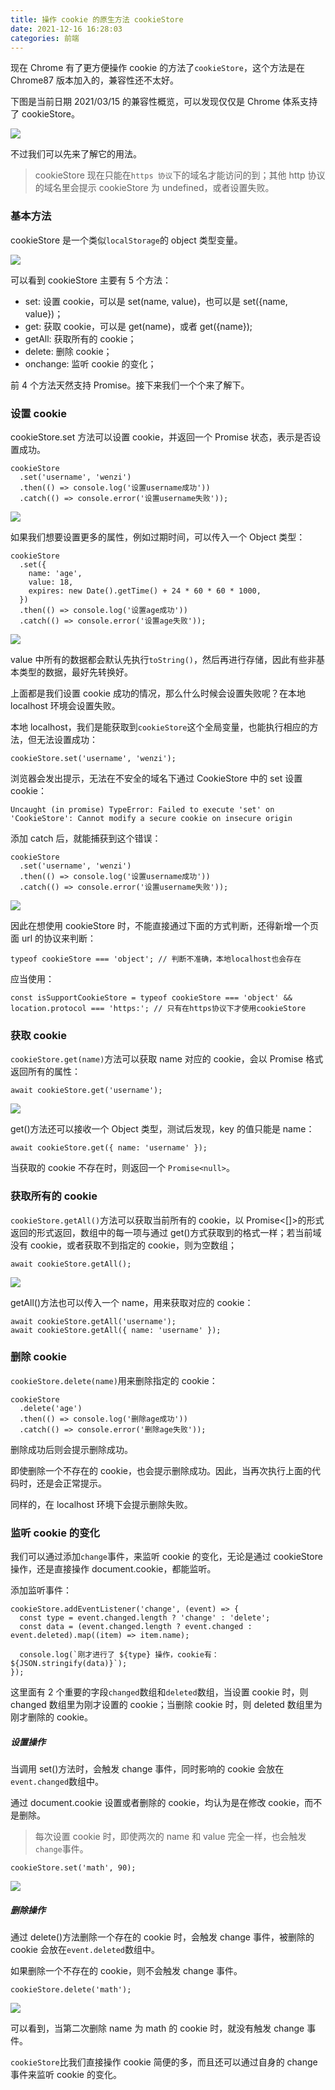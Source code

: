 ```yaml
---
title: 操作 cookie 的原生方法 cookieStore
date: 2021-12-16 16:28:03
categories: 前端
---
```

现在 Chrome 有了更方便操作 cookie 的方法了`cookieStore`，这个方法是在 Chrome87 版本加入的，兼容性还不太好。

下图是当前日期 2021/03/15 的兼容性概览，可以发现仅仅是 Chrome 体系支持了 cookieStore。

![](https://upload-images.jianshu.io/upload_images/10024246-6c7ab6f44b1d1b59.png?imageMogr2/auto-orient/strip%7CimageView2/2/w/1240)

不过我们可以先来了解它的用法。

> cookieStore 现在只能在`https 协议`下的域名才能访问的到；其他 http 协议的域名里会提示 cookieStore 为 undefined，或者设置失败。

###  基本方法

cookieStore 是一个类似`localStorage`的 object 类型变量。

![](https://upload-images.jianshu.io/upload_images/10024246-99289539d720fb11.png?imageMogr2/auto-orient/strip%7CimageView2/2/w/1240)

可以看到 cookieStore 主要有 5 个方法：

*   set: 设置 cookie，可以是 set(name, value)，也可以是 set({name, value})；
*   get: 获取 cookie，可以是 get(name)，或者 get({name});
*   getAll: 获取所有的 cookie；
*   delete: 删除 cookie；
*   onchange: 监听 cookie 的变化；

前 4 个方法天然支持 Promise。接下来我们一个个来了解下。

### 设置 cookie

cookieStore.set 方法可以设置 cookie，并返回一个 Promise 状态，表示是否设置成功。

```
cookieStore
  .set('username', 'wenzi')
  .then(() => console.log('设置username成功'))
  .catch(() => console.error('设置username失败'));
```

![](https://upload-images.jianshu.io/upload_images/10024246-513eb842ce8d7368.png?imageMogr2/auto-orient/strip%7CimageView2/2/w/1240)

如果我们想要设置更多的属性，例如过期时间，可以传入一个 Object 类型：

```
cookieStore
  .set({
    name: 'age',
    value: 18,
    expires: new Date().getTime() + 24 * 60 * 60 * 1000,
  })
  .then(() => console.log('设置age成功'))
  .catch(() => console.error('设置age失败'));
```

![](https://upload-images.jianshu.io/upload_images/10024246-043bcf0d12305914.png?imageMogr2/auto-orient/strip%7CimageView2/2/w/1240)

value 中所有的数据都会默认先执行`toString()`，然后再进行存储，因此有些非基本类型的数据，最好先转换好。

上面都是我们设置 cookie 成功的情况，那么什么时候会设置失败呢？在本地 localhost 环境会设置失败。

本地 localhost，我们是能获取到`cookieStore`这个全局变量，也能执行相应的方法，但无法设置成功：

```cookieStore.set('username', 'wenzi');```

浏览器会发出提示，无法在不安全的域名下通过 CookieStore 中的 set 设置 cookie：

```Uncaught (in promise) TypeError: Failed to execute 'set' on 'CookieStore': Cannot modify a secure cookie on insecure origin```

添加 catch 后，就能捕获到这个错误：

```
cookieStore
  .set('username', 'wenzi')
  .then(() => console.log('设置username成功'))
  .catch(() => console.error('设置username失败'));
```

![](https://upload-images.jianshu.io/upload_images/10024246-6b0e02a480c2df78.png?imageMogr2/auto-orient/strip%7CimageView2/2/w/1240)

因此在想使用 cookieStore 时，不能直接通过下面的方式判断，还得新增一个页面 url 的协议来判断：

```
typeof cookieStore === 'object'; // 判断不准确，本地localhost也会存在
```

应当使用：

```
const isSupportCookieStore = typeof cookieStore === 'object' && location.protocol === 'https:'; // 只有在https协议下才使用cookieStore
```

###  获取 cookie

`cookieStore.get(name)`方法可以获取 name 对应的 cookie，会以 Promise 格式返回所有的属性：

```await cookieStore.get('username');```

![](https://upload-images.jianshu.io/upload_images/10024246-c0cec975d2cff421.png?imageMogr2/auto-orient/strip%7CimageView2/2/w/1240)

get()方法还可以接收一个 Object 类型，测试后发现，key 的值只能是 name：

```await cookieStore.get({ name: 'username' });```

当获取的 cookie 不存在时，则返回一个 `Promise<null>`。

### 获取所有的 cookie

`cookieStore.getAll()`方法可以获取当前所有的 cookie，以 Promise<[]>的形式返回的形式返回，数组中的每一项与通过 get()方式获取到的格式一样；若当前域没有 cookie，或者获取不到指定的 cookie，则为空数组；

```await cookieStore.getAll();```

![](https://upload-images.jianshu.io/upload_images/10024246-65cdbbf5dc5009bf.png?imageMogr2/auto-orient/strip%7CimageView2/2/w/1240)

getAll()方法也可以传入一个 name，用来获取对应的 cookie：

```
await cookieStore.getAll('username');
await cookieStore.getAll({ name: 'username' });
```

### 删除 cookie

`cookieStore.delete(name)`用来删除指定的 cookie：

```
cookieStore
  .delete('age')
  .then(() => console.log('删除age成功'))
  .catch(() => console.error('删除age失败'));
```

删除成功后则会提示删除成功。

即使删除一个不存在的 cookie，也会提示删除成功。因此，当再次执行上面的代码时，还是会正常提示。

同样的，在 localhost 环境下会提示删除失败。

###  监听 cookie 的变化

我们可以通过添加`change`事件，来监听 cookie 的变化，无论是通过 cookieStore 操作，还是直接操作 document.cookie，都能监听。

添加监听事件：

```
cookieStore.addEventListener('change', (event) => {
  const type = event.changed.length ? 'change' : 'delete';
  const data = (event.changed.length ? event.changed : event.deleted).map((item) => item.name);

  console.log(`刚才进行了 ${type} 操作，cookie有：${JSON.stringify(data)}`);
});
```

这里面有 2 个重要的字段`changed`数组和`deleted`数组，当设置 cookie 时，则 changed 数组里为刚才设置的 cookie；当删除 cookie 时，则 deleted 数组里为刚才删除的 cookie。

##### 设置操作

当调用 set()方法时，会触发 change 事件，同时影响的 cookie 会放在`event.changed`数组中。

通过 document.cookie 设置或者删除的 cookie，均认为是在修改 cookie，而不是删除。

> 每次设置 cookie 时，即使两次的 name 和 value 完全一样，也会触发`change`事件。

```cookieStore.set('math', 90);```

![](https://upload-images.jianshu.io/upload_images/10024246-66833f29254094d9.png?imageMogr2/auto-orient/strip%7CimageView2/2/w/1240)

##### 删除操作

通过 delete()方法删除一个存在的 cookie 时，会触发 change 事件，被删除的 cookie 会放在`event.deleted`数组中。

如果删除一个不存在的 cookie，则不会触发 change 事件。

```cookieStore.delete('math');```

![](https://upload-images.jianshu.io/upload_images/10024246-f54d1f70d659cc1f.png?imageMogr2/auto-orient/strip%7CimageView2/2/w/1240)

可以看到，当第二次删除 name 为 math 的 cookie 时，就没有触发 change 事件。

`cookieStore`比我们直接操作 cookie 简便的多，而且还可以通过自身的 change 事件来监听 cookie 的变化。